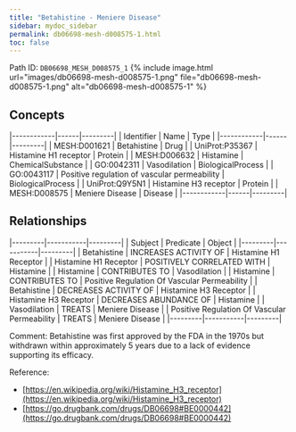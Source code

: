 ```yaml
---
title: "Betahistine - Meniere Disease"
sidebar: mydoc_sidebar
permalink: db06698-mesh-d008575-1.html
toc: false 
---
```



Path ID: `DB06698_MESH_D008575_1`
{% include image.html url="images/db06698-mesh-d008575-1.png" file="db06698-mesh-d008575-1.png" alt="db06698-mesh-d008575-1" %}

## Concepts

|------------|------|---------|
| Identifier | Name | Type    |
|------------|------|---------|
| MESH:D001621 | Betahistine | Drug |
| UniProt:P35367 | Histamine H1 receptor | Protein |
| MESH:D006632 | Histamine | ChemicalSubstance |
| GO:0042311 | Vasodilation | BiologicalProcess |
| GO:0043117 | Positive regulation of vascular permeability | BiologicalProcess |
| UniProt:Q9Y5N1 | Histamine H3 receptor | Protein |
| MESH:D008575 | Meniere Disease | Disease |
|------------|------|---------|

## Relationships

|---------|-----------|---------|
| Subject | Predicate | Object  |
|---------|-----------|---------|
| Betahistine | INCREASES ACTIVITY OF | Histamine H1 Receptor |
| Histamine H1 Receptor | POSITIVELY CORRELATED WITH | Histamine |
| Histamine | CONTRIBUTES TO | Vasodilation |
| Histamine | CONTRIBUTES TO | Positive Regulation Of Vascular Permeability |
| Betahistine | DECREASES ACTIVITY OF | Histamine H3 Receptor |
| Histamine H3 Receptor | DECREASES ABUNDANCE OF | Histamine |
| Vasodilation | TREATS | Meniere Disease |
| Positive Regulation Of Vascular Permeability | TREATS | Meniere Disease |
|---------|-----------|---------|

Comment: Betahistine was first approved by the FDA in the 1970s but withdrawn within approximately 5 years due to a lack of evidence supporting its efficacy.

Reference: 
  - [https://en.wikipedia.org/wiki/Histamine_H3_receptor](https://en.wikipedia.org/wiki/Histamine_H3_receptor)
  - [https://go.drugbank.com/drugs/DB06698#BE0000442](https://go.drugbank.com/drugs/DB06698#BE0000442)
